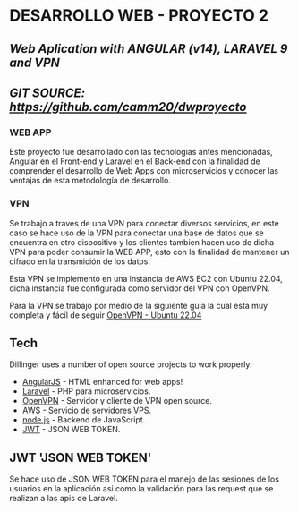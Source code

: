# DESARROLLO WEB - PROYECTO 2
## _Web Aplication with ANGULAR (v14), LARAVEL 9 and VPN_

## _GIT SOURCE: https://github.com/camm20/dwproyecto_

### WEB APP
Este proyecto fue desarrollado con las tecnologias antes mencionadas, Angular en el Front-end y Laravel en el Back-end con la finalidad de comprender el desarrollo de Web Apps con microservicios y conocer las ventajas de esta metodología de desarrollo.

### VPN
Se trabajo a traves de una VPN para conectar diversos servicios, en este caso se hace uso de la VPN para conectar una base de datos que se encuentra en otro dispositivo y los clientes tambien hacen uso de dicha VPN para poder consumir la WEB APP, esto con la finalidad de mantener un cifrado en la transmición de los datos.

Esta VPN se implemento en una instancia de AWS EC2 con Ubuntu 22.04, dicha instancia fue configurada como servidor del VPN con OpenVPN.

Para la VPN se trabajo por medio de la siguiente guía la cual esta muy completa y fácil de seguir [OpenVPN - Ubuntu 22.04](https://www.cyberciti.biz/faq/ubuntu-22-04-lts-set-up-openvpn-server-in-5-minutes/)

## Tech

Dillinger uses a number of open source projects to work properly:

- [AngularJS] - HTML enhanced for web apps!
- [Laravel] - PHP para microservicios.
- [OpenVPN] - Servidor y cliente de VPN open source.
- [AWS] - Servicio de servidores VPS.
- [node.js] - Backend de JavaScript.
- [JWT] - JSON WEB TOKEN.

## JWT 'JSON WEB TOKEN'

Se hace uso de JSON WEB TOKEN para el manejo de las sesiones de los usuarios en la aplicación así como la validación para las request que se realizan a las apis de Laravel.

   [Laravel]: <https://laravel.com/>
   [OpenVPN]: <https://openvpn.net/quick-start-guide/>
   [AngularJS]: <http://angularjs.org>
   [AWS]: <https://aws.amazon.com/es/ec2/?nc2=h_ql_prod_fs_ec2>
   [node.js]: <https://nodejs.org/en/>
   [JWT]: <https://jwt.io/>

